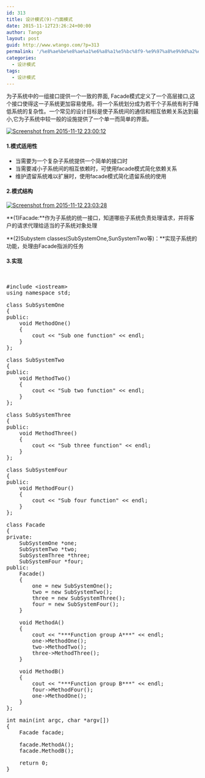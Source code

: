 ```yaml
---
id: 313
title: 设计模式(9)-门面模式
date: 2015-11-12T23:26:24+00:00
author: Tango
layout: post
guid: http://www.wtango.com/?p=313
permalink: '/%e8%ae%be%e8%ae%a1%e6%a8%a1%e5%bc%8f9-%e9%97%a8%e9%9d%a2%e6%a8%a1%e5%bc%8f/'
categories:
  - 设计模式
tags:
  - 设计模式
---
```

为子系统中的一组接口提供一个一致的界面, Facade模式定义了一个高层接口,这个接口使得这一子系统更加容易使用。将一个系统划分成为若干个子系统有利于降低系统的复杂性。一个常见的设计目标是使子系统间的通信和相互依赖关系达到最小,它为子系统中较一般的设施提供了一个单一而简单的界面。

<!--more-->

[<img class="aligncenter size-full wp-image-314" src="../wp-content/uploads/2015/11/Screenshot-from-2015-11-12-230012.png" alt="Screenshot from 2015-11-12 23:00:12" width="673" height="257" srcset="../wp-content/uploads/2015/11/Screenshot-from-2015-11-12-230012.png 673w, ../wp-content/uploads/2015/11/Screenshot-from-2015-11-12-230012-300x115.png 300w" sizes="(max-width: 673px) 100vw, 673px" />](../wp-content/uploads/2015/11/Screenshot-from-2015-11-12-230012.png)

#### 1.模式适用性

  * 当需要为一个复杂子系统提供一个简单的接口时
  * 当需要减小子系统间的相互依赖时，可使用facade模式简化依赖关系
  * 维护遗留系统难以扩展时，使用facade模式简化遗留系统的使用

#### 2.模式结构

[<img class="aligncenter size-full wp-image-315" src="../wp-content/uploads/2015/11/Screenshot-from-2015-11-12-230328.png" alt="Screenshot from 2015-11-12 23:03:28" width="827" height="502" srcset="../wp-content/uploads/2015/11/Screenshot-from-2015-11-12-230328.png 827w, ../wp-content/uploads/2015/11/Screenshot-from-2015-11-12-230328-300x182.png 300w" sizes="(max-width: 827px) 100vw, 827px" />](../wp-content/uploads/2015/11/Screenshot-from-2015-11-12-230328.png)

**(1)Facade:**作为子系统的统一接口，知道哪些子系统负责处理请求，并将客户的请求代理给适当的子系统对象处理

**(2)Subystem classes(SubSystemOne,SunSystemTwo等)：**实现子系统的功能，处理由Facade指派的任务

#### 3.实现

&nbsp;

<pre class="brush: cpp; title: ; notranslate" title="">#include &lt;iostream&gt;
using namespace std;

class SubSystemOne
{
public:
	void MethodOne()
	{
		cout &lt;&lt; "Sub one function" &lt;&lt; endl;
	}
};

class SubSystemTwo
{
public:
	void MethodTwo()
	{
		cout &lt;&lt; "Sub two function" &lt;&lt; endl;
	}
};

class SubSystemThree
{
public:
	void MethodThree()
	{
		cout &lt;&lt; "Sub three function" &lt;&lt; endl;
	}
};

class SubSystemFour
{
public:
	void MethodFour()
	{
		cout &lt;&lt; "Sub four function" &lt;&lt; endl;
	}
};

class Facade
{
private:
	SubSystemOne *one;
	SubSystemTwo *two;
	SubSystemThree *three;
	SubSystemFour *four;
public:
	Facade()
	{
		one = new SubSystemOne();
		two = new SubSystemTwo();
		three = new SubSystemThree();
		four = new SubSystemFour();
	}

	void MethodA()
	{
		cout &lt;&lt; "***Function group A***" &lt;&lt; endl;
		one-&gt;MethodOne();
		two-&gt;MethodTwo();
		three-&gt;MethodThree();
	}

	void MethodB()
	{
		cout &lt;&lt; "***Function group B***" &lt;&lt; endl;
		four-&gt;MethodFour();
		one-&gt;MethodOne();
	}
};

int main(int argc, char *argv[])
{
	Facade facade;

	facade.MethodA();
	facade.MethodB();

	return 0;
}
</pre>